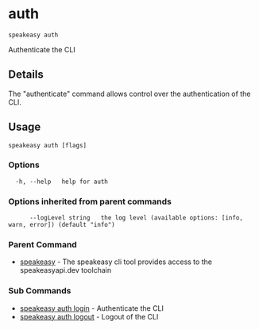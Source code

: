 # auth  
`speakeasy auth`  


Authenticate the CLI  

## Details

The "authenticate" command allows control over the authentication of the CLI.

## Usage

```
speakeasy auth [flags]
```

### Options

```
  -h, --help   help for auth
```

### Options inherited from parent commands

```
      --logLevel string   the log level (available options: [info, warn, error]) (default "info")
```

### Parent Command

* [speakeasy](../README.md)	 - The speakeasy cli tool provides access to the speakeasyapi.dev toolchain
### Sub Commands

* [speakeasy auth login](login.md)	 - Authenticate the CLI
* [speakeasy auth logout](logout.md)	 - Logout of the CLI
